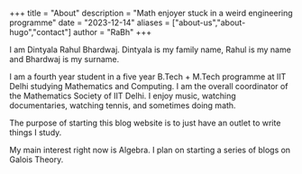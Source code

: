 +++
title = "About"
description = "Math enjoyer stuck in a weird engineering programme"
date = "2023-12-14"
aliases = ["about-us","about-hugo","contact"]
author = "RaBh"
+++

I am Dintyala Rahul Bhardwaj. Dintyala is my family name, Rahul is my name and Bhardwaj is my surname.

I am a fourth year student in a five year B.Tech + M.Tech programme at IIT Delhi studying Mathematics and Computing. I am the overall coordinator of the Mathematics Society of IIT Delhi. I enjoy music, watching documentaries, watching tennis, and sometimes doing math.

The purpose of starting this blog website is to just have an outlet to write things I study. 

My main interest right now is Algebra. I plan on starting a series of blogs on Galois Theory.

